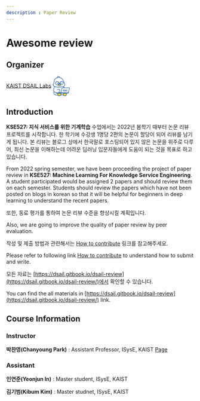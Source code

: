 ```yaml
---
description : Paper Review
---
```


# Awesome review  

## Organizer  

[KAIST DSAIL Labs](https://dsail.kaist.ac.kr/)   <img width='45' align='center' src='.gitbook/main/symbol2.jpg'>  

## Introduction  

**KSE527: 지식 서비스를 위한 기계학습** 수업에서는 2022년 봄학기 때부터 논문 리뷰 프로젝트를 시작합니다. 한 학기에 수강생 1명당 2편의 논문이 할당이 되어 리뷰를 남기게 됩니다. 본 리뷰는 블로그 상에서 한국말로 포스팅되어 있지 않은 논문을 위주로 다루어, 최신 논문을 이해하는데 어려운 딥러닝 입문자들에게 도움이 되는 것을 목표로 하고 있습니다. 

From 2022 spring semester, we have been proceeding the project of paper review in **KSE527: Machine Learning For Knowledge Service Engineering**. A student participated would be assigned 2 papers and should review them on each semester. Students should review the papers which have not been posted on blogs in korean so that it will be helpful for beginners in deep learning to understand the recent papers.  

또한, 동료 평가를 통하여 논문 리뷰 수준을 향상시킬 계획입니다.  

Also, we are going to improve the quality of paper review by peer evaluation.  

작성 및 제출 방법과 관련해서는 [How to contribute](https://app.gitbook.com/s/AHQ0nw6nnYCflU3RyLxw/how-to-contribute/how-to-contribute) 링크를 참고해주세요.  

Please refer to following link [How to contribute](https://app.gitbook.com/s/AHQ0nw6nnYCflU3RyLxw/how-to-contribute/how-to-contribute) to understand how to submit and write.  

모든 자료는 [https://dsail.gitbook.io/dsail-review](https://dsail.gitbook.io/dsail-review/)에서 확인할 수 있습니다.  

You can find the all materials in [https://dsail.gitbook.io/dsail-review](https://dsail.gitbook.io/dsail-review/) link. 

## Course Information    

### Instructor  

**박찬영(Chanyoung Park)** : Assistant Professor, ISysE, KAIST [Page](http://dsail.kaist.ac.kr/professor/)  

### Assistant  

**인연준(Yeonjun In)** : Master student, ISysE, KAIST  

**김기범(Kibum Kim)** : Master studnet, ISysE, KAIST



